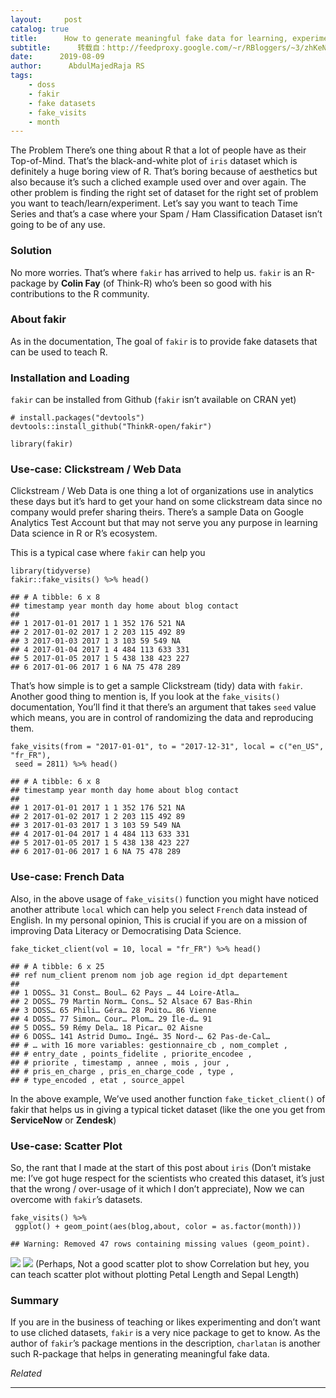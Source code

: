 ```yaml
---
layout:     post
catalog: true
title:      How to generate meaningful fake data for learning, experimentation and teaching
subtitle:      转载自：http://feedproxy.google.com/~r/RBloggers/~3/zhKeNtRjaAE/
date:      2019-08-09
author:      AbdulMajedRaja RS
tags:
    - doss
    - fakir
    - fake datasets
    - fake_visits
    - month
---
```







The Problem
There’s one thing about R that a lot of people have as their Top-of-Mind. That’s the black-and-white plot of `iris` dataset which is definitely a huge boring view of R. That’s boring because of aesthetics but also because it’s such a cliched example used over and over again. The other problem is finding the right set of dataset for the right set of problem you want to teach/learn/experiment. Let’s say you want to teach Time Series and that’s a case where your Spam / Ham Classification Dataset isn’t going to be of any use.

### Solution

No more worries. That’s where `fakir` has arrived to help us. `fakir` is an R-package by **Colin Fay** (of Think-R) who’s been so good with his contributions to the R community.

### About fakir

As in the documentation, The goal of `fakir` is to provide fake datasets that can be used to teach R.

### Installation and Loading

`fakir` can be installed from Github (`fakir` isn’t available on CRAN yet)

```
# install.packages("devtools")
devtools::install_github("ThinkR-open/fakir")
```

```
library(fakir)
```

### Use-case: Clickstream / Web Data

Clickstream / Web Data is one thing a lot of organizations use in analytics these days but it’s hard to get your hand on some clickstream data since no company would prefer sharing theirs. There’s a sample Data on Google Analytics Test Account but that may not serve you any purpose in learning Data science in R or R’s ecosystem.

This is a typical case where `fakir` can help you

```
library(tidyverse)
fakir::fake_visits() %>% head()
```

```
## # A tibble: 6 x 8
## timestamp year month day home about blog contact
## 
## 1 2017-01-01 2017 1 1 352 176 521 NA
## 2 2017-01-02 2017 1 2 203 115 492 89
## 3 2017-01-03 2017 1 3 103 59 549 NA
## 4 2017-01-04 2017 1 4 484 113 633 331
## 5 2017-01-05 2017 1 5 438 138 423 227
## 6 2017-01-06 2017 1 6 NA 75 478 289
```

That’s how simple is to get a sample Clickstream (tidy) data with `fakir`. Another good thing to mention is, If you look at the `fake_visits()` documentation, You’ll find it that there’s an argument that takes `seed` value which means, you are in control of randomizing the data and reproducing them.

```
fake_visits(from = "2017-01-01", to = "2017-12-31", local = c("en_US", "fr_FR"), 
 seed = 2811) %>% head()
```

```
## # A tibble: 6 x 8
## timestamp year month day home about blog contact
## 
## 1 2017-01-01 2017 1 1 352 176 521 NA
## 2 2017-01-02 2017 1 2 203 115 492 89
## 3 2017-01-03 2017 1 3 103 59 549 NA
## 4 2017-01-04 2017 1 4 484 113 633 331
## 5 2017-01-05 2017 1 5 438 138 423 227
## 6 2017-01-06 2017 1 6 NA 75 478 289
```

### Use-case: French Data

Also, in the above usage of `fake_visits()` function you might have noticed another attribute `local` which can help you select `French` data instead of English. In my personal opinion, This is crucial if you are on a mission of improving Data Literacy or Democratising Data Science.

```
fake_ticket_client(vol = 10, local = "fr_FR") %>% head()
```

```
## # A tibble: 6 x 25
## ref num_client prenom nom job age region id_dpt departement
## 
## 1 DOSS… 31 Const… Boul… 62 Pays … 44 Loire-Atla…
## 2 DOSS… 79 Martin Norm… Cons… 52 Alsace 67 Bas-Rhin 
## 3 DOSS… 65 Phili… Géra… 28 Poito… 86 Vienne 
## 4 DOSS… 77 Simon… Cour… Plom… 29 Île-d… 91 
## 5 DOSS… 59 Rémy Dela… 18 Picar… 02 Aisne 
## 6 DOSS… 141 Astrid Dumo… Ingé… 35 Nord-… 62 Pas-de-Cal…
## # … with 16 more variables: gestionnaire_cb , nom_complet ,
## # entry_date , points_fidelite , priorite_encodee ,
## # priorite , timestamp , annee , mois , jour ,
## # pris_en_charge , pris_en_charge_code , type ,
## # type_encoded , etat , source_appel 
```

In the above example, We’ve used another function `fake_ticket_client()` of fakir that helps us in giving a typical ticket dataset (like the one you get from **ServiceNow** or **Zendesk**)

### Use-case: Scatter Plot

So, the rant that I made at the start of this post about `iris` (Don’t mistake me: I’ve got huge respect for the scientists who created this dataset, it’s just that the wrong / over-usage of it which I don’t appreciate), Now we can overcome with `fakir`’s datasets.

```
fake_visits() %>% 
 ggplot() + geom_point(aes(blog,about, color = as.factor(month)))
```

```
## Warning: Removed 47 rows containing missing values (geom_point).
```

![](https://i0.wp.com/www.programmingwithr.com/post/2019-08-09-how-to-generate-meaningful-fake-data-for-learning-experimentation-and-teaching_files/figure-html/scatter-1.png?w=450&is-pending-load=1#038;ssl=1)
![](https://i0.wp.com/www.programmingwithr.com/post/2019-08-09-how-to-generate-meaningful-fake-data-for-learning-experimentation-and-teaching_files/figure-html/scatter-1.png?w=450&ssl=1)
(Perhaps, Not a good scatter plot to show Correlation but hey, you can teach scatter plot without plotting Petal Length and Sepal Length)

### Summary

If you are in the business of teaching or likes experimenting and don’t want to use cliched datasets, `fakir` is a very nice package to get to know. As the author of `fakir`’s package mentions in the description, `charlatan` is another such R-package that helps in generating meaningful fake data.


*Related*






---
